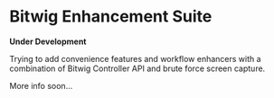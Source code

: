 # Bitwig Enhancement Suite

**Under Development**

Trying to add convenience features and workflow enhancers with a combination of Bitwig Controller API and brute force screen capture.

More info soon...
